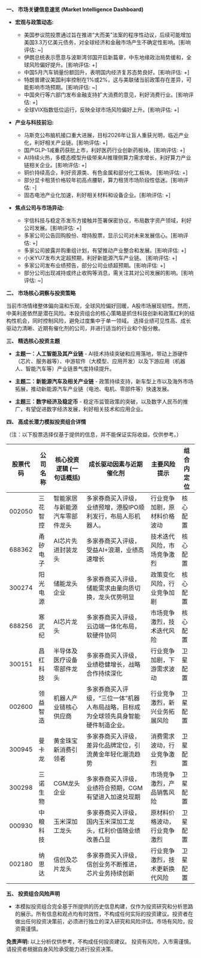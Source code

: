 **一、 市场关键信息速览 (Market Intelligence Dashboard)**

* **宏观与政策动态:**
    * 美国参议院投票通过旨在推进“大而美”法案的程序性动议，后续可能增加美国3.3万亿美元债务，对全球经济和金融市场产生不确定性影响。[影响评估: ~]
    * 伊朗总统表示愿意与波斯湾邻国开启新篇章，中东地缘政治局势缓和，全球风险偏好提升。[影响评估: +]
    * 中国5月汽车销量份额回升，表明国内经济复苏态势良好。[影响评估: +]
    * 特朗普建议美国利率控制在1%或2%，这与美联储当前政策存在差异，可能影响市场预期。[影响评估: ~]
    *  中国央行等六部门发布金融支持扩大消费的意见，利好消费行业。[影响评估: +]
    *  全球VIX指数低位运行，反映全球市场风险偏好上升。[影响评估: +]


* **产业与科技前沿:**
    * 马斯克公布脑机接口重大进展，目标2026年让盲人重获光明，临近产业化，利好相关产业链。[影响评估: +]
    *  国产GLP-1减重药获批上市，利好医药行业创新药板块。[影响评估: +]
    *  AI持续火热，多模态模型升级带来AI推理侧算力需求增长，利好算力产业链相关企业。[影响评估: +]
    * 铜价持续高企，利好资源类、有色金属和部分化工板块。 [影响评估: +]
    *  部分显卡租赁价格较年初高点腰斩，算力租赁市场阶段性低迷。[影响评估: -]
    *  固态电池产业化加速，利好相关材料和设备企业。[影响评估: +]


* **焦点公司与市场异动:**
    * 宇信科技与稳定币发币方接触并签署保密协议，布局数字资产领域，利好公司发展。[影响评估: +]
    *  多家公司公告回购股份、增持股票，显示公司对未来发展信心。[影响评估: +]
    *  多家公司披露并购重组计划，有望推动产业整合和发展。[影响评估: +]
    *  小米YU7发布大定超预期，利好新能源汽车产业链。 [影响评估: +]
    *  多家公司发布业绩预告，部分公司业绩超预期。[影响评估: +]
    *  部分公司出现减持或终止收购等消息，需关注其对公司发展的影响。[影响评估: ~]



**二、 市场核心洞察与投资策略**

当前市场情绪整体偏向温和乐观，全球风险偏好回暖，A股市场展现韧性。然而，中美利差依然是潜在风险。本投资组合的核心策略是抓住科技创新和政策红利的结构性机会，同时控制风险，避免过度集中于单一领域。  选择业绩可见性高、成长驱动力清晰、近期有催化剂的公司，并进行适当的行业和个股分散。


**三、 精选核心投资主题**

* **主题一：人工智能及其产业链** -  AI技术持续突破和应用落地，带动上游硬件（芯片、服务器等）、中游软件（大模型、应用开发）以及下游应用（机器人、智能汽车等）产业链景气度持续提升。

* **主题二：新能源汽车及相关产业链** -  政策持续支持，新车型上市以及海外市场拓展，推动新能源汽车产业链（电池、电机、零部件等）快速发展。

* **主题三：数字经济及稳定币** -  稳定币监管政策的突破，以及数字人民币的推广，有望促进数字经济发展，利好相关技术和应用企业。


**四、 高成长潜力模拟投资组合详情**

（注：以下股票选择仅基于提供的信息，并不能保证实际收益，仅供参考。）

| 股票代码 | 公司名称     | 核心投资逻辑 (一句话概括) | 成长驱动因素与近期催化剂                                   | 主要风险提示                                         | 组合内定位 |
|------------|----------------|--------------------------|--------------------------------------------------------|-----------------------------------------------------|------------|
| 002050     | 三花智控     | 智能家居与新能源汽车零部件龙头 | 多家券商买入评级，业绩预增，港股IPO顺利发行，布局人形机器人。 | 行业竞争加剧，原材料价格波动                              | 核心配置   |
| 688362     | 甬矽电子     | AI芯片先进封装龙头          | 多家券商买入评级，受益AI+浪潮，业绩高速增长                   | 技术迭代风险，市场竞争激烈                              | 核心配置   |
| 300274     | 阳光电源     | 储能龙头企业              | 多家券商买入评级，储能需求由量向质切换，龙头优势明显            | 政策变化风险，行业竞争加剧                              | 核心配置   |
| 688256     | 寒武纪       | AI芯片龙头                | 多家券商买入评级，云边端一体化布局，软硬件协同                     | 市场竞争激烈，技术迭代风险                              | 核心配置   |
| 300151     | 昌红科技     | 半导体及医疗设备零部件龙头 | 多家券商买入评级，业绩稳健增长，战略合作持续深化                 | 行业竞争加剧，下游需求波动                               | 卫星配置   |
| 002600     | 领益智造     | 机器人产业链核心供应商     | 多家券商买入评级，“三位一体”机器人布局战略，目标成为全球领先具身智能硬件制造企业。| 行业竞争激烈，新兴业务拓展风险                           | 卫星配置   |
| 300945     | 曼卡龙       | 黄金珠宝新消费引领者       | 多家券商买入评级，差异化品牌定位，引流黄金年轻化潮流趋势         | 消费需求波动，行业竞争激烈                              | 卫星配置   |
| 300298     | 三诺生物     | CGM龙头企业               | 多家券商买入评级，业绩符合预期，CGM有望进入加速兑现期           | 市场竞争激烈，产品销售风险                             | 卫星配置   |
| 000930     | 中粮科技     | 玉米深加工龙头             | 多家券商买入评级，国内玉米深加工龙头，红利价值随业绩改善凸显       | 原材料价格波动，行业竞争激烈                              | 卫星配置   |
| 002180     | 纳思达       | 信创及芯片龙头              | 多家券商买入评级，信创业务不断推进，芯片业务持续创新               | 行业竞争激烈，技术更新换代风险                           | 卫星配置   |



**五、 投资组合风险声明**

* 本模拟投资组合完全基于所提供的历史信息构建，仅作为投资研究和分析思路的展示。所有信息和观点均有时效性，不构成任何实际的投资建议。投资者在做出任何投资决策前，必须进行独立的深入研究和风险评估。市场有风险，投资需谨慎。


**免责声明:**  以上分析仅供参考，不构成任何投资建议。  投资有风险，入市需谨慎。  请投资者根据自身风险承受能力进行投资决策。
